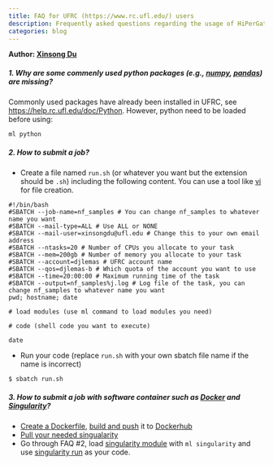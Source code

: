 ```yaml
---
title: FAQ for UFRC (https://www.rc.ufl.edu/) users
description: Frequently asked questions regarding the usage of HiPerGator
categories: blog
---
```

**Author: [Xinsong Du](https://lemaslab.github.io/people/Xinsong_Du/index.html)**

##### 1. Why are some commenly used python packages (e.g., [numpy](https://numpy.org/), [pandas](https://pandas.pydata.org/)) are missing?

Commonly used packages have already been installed in UFRC, see https://help.rc.ufl.edu/doc/Python. However, python need to be loaded before using:

```
ml python
```

##### 2. How to submit a job?
   - Create a file named `run.sh` (or whatever you want but the extension should be `.sh`) including the following content. You can use a tool like [vi](https://www.youtube.com/watch?v=FLCCqzwHB5s) for file creation.

```
#!/bin/bash
#SBATCH --job-name=nf_samples # You can change nf_samples to whatever name you want
#SBATCH --mail-type=ALL # Use ALL or NONE
#SBATCH --mail-user=xinsongdu@ufl.edu # Change this to your own email address
#SBATCH --ntasks=20 # Number of CPUs you allocate to your task
#SBATCH --mem=200gb # Number of memory you allocate to your task
#SBATCH --account=djlemas # UFRC account name
#SBATCH --qos=djlemas-b # Which quota of the account you want to use
#SBATCH --time=20:00:00 # Maximum running time of the task
#SBATCH --output=nf_samples%j.log # Log file of the task, you can change nf_samples to whatever name you want
pwd; hostname; date

# load modules (use ml command to load modules you need)

# code (shell code you want to execute)

date
```

   - Run your code (replace `run.sh` with your own sbatch file name if the name is incorrect)

```
$ sbatch run.sh
```

##### 3. How to submit a job with software container such as [Docker](https://www.docker.com/) and [Singularity](https://singularity.lbl.gov/)?
   - [Create a Dockerfile](https://docs.docker.com/get-started/part2/), [build and push](https://medium.com/@deepakshakya/beginners-guide-to-use-docker-build-run-push-and-pull-4a132c094d75) it to [Dockerhub](https://hub.docker.com/)
   - [Pull your needed singualarity](https://singularity.lbl.gov/docs-pull)
   - Go through FAQ #2, load [singularity module](https://help.rc.ufl.edu/doc/Singularity) with `ml singularity` and use [singularity run](https://singularity.lbl.gov/docs-run) as your code.